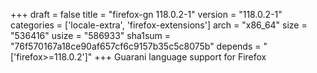 +++
draft = false
title = "firefox-gn 118.0.2-1"
version = "118.0.2-1"
categories = ['locale-extra', 'firefox-extensions']
arch = "x86_64"
size = "536416"
usize = "586933"
sha1sum = "76f570167a18ce90af657cf6c9157b35c5c8075b"
depends = "['firefox>=118.0.2']"
+++
Guarani language support for Firefox
